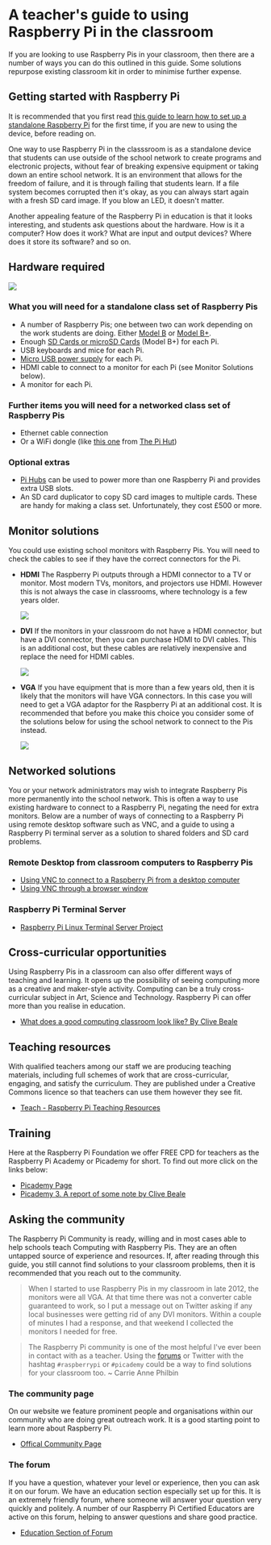 # A teacher's guide to using Raspberry Pi in the classroom

If you are looking to use Raspberry Pis in your classroom, then there are a number of ways you can do this outlined in this guide. Some solutions repurpose existing classroom kit in order to minimise further expense.

## Getting started with Raspberry Pi

It is recommended that you first read [this guide to learn how to set up a standalone Raspberry Pi](getting-started-guide.md) for the first time, if you are new to using the device, before reading on.

One way to use Raspberry Pi in the classsroom is as a standalone device that students can use outside of the school network to create programs and electronic projects, without fear of breaking expensive equipment or taking down an entire school network. It is an environment that allows for the freedom of failure, and it is through failing that students learn. If a file system becomes corrupted then it's okay, as you can always start again with a fresh SD card image. If you blow an LED, it doesn't matter. 

Another appealing feature of the Raspberry Pi in education is that it looks interesting, and students ask questions about the hardware. How is it a computer? How does it work? What are input and output devices? Where does it store its software? and so on. 

## Hardware required

![](images/Raspberry-Pis.jpg)

### What you will need for a standalone class set of Raspberry Pis

- A number of Raspberry Pis; one between two can work depending on the work students are doing. Either [Model B](http://www.raspberrypi.org/product/model-b/) or [Model B+](http://www.raspberrypi.org/product/model-b-plus/).
- Enough [SD Cards or microSD Cards](http://swag.raspberrypi.org/collections/frontpage/products/noobs-8gb-sd-card) (Model B+) for each Pi. 
- USB keyboards and mice for each Pi.
- [Micro USB power supply](http://swag.raspberrypi.org/collections/pi-kits/products/raspberry-pi-universal-power-supply) for each Pi.
- HDMI cable to connect to a monitor for each Pi (see Monitor Solutions below).
- A monitor for each Pi.

### Further items you will need for a networked class set of Raspberry Pis

- Ethernet cable connection
- Or a WiFi dongle (like [this one](http://thepihut.com/products/usb-wifi-adapter-for-the-raspberry-pi) from [The Pi Hut](http://thepihut.com/))

### Optional extras

- [Pi Hubs](http://shop.pimoroni.com/products/pihub) can be used to power more than one Raspberry Pi and provides extra USB slots.
- An SD card duplicator to copy SD card images to multiple cards. These are handy for making a class set. Unfortunately, they cost £500 or more. 

## Monitor solutions

You could use existing school monitors with Raspberry Pis. You will need to check the cables to see if they have the correct connectors for the Pi. 

- **HDMI** The Raspberry Pi outputs through a HDMI connector to a TV or monitor. Most modern TVs, monitors, and projectors use HDMI. However this is not always the case in classrooms, where technology is a few years older.
  
  ![](images/HDMI-Connector.jpg)

- **DVI** If the monitors in your classroom do not have a HDMI connector, but have a DVI connector, then you can purchase HDMI to DVI cables. This is an additional cost, but these cables are relatively inexpensive and replace the need for HDMI cables. 
  
  ![](images/Dvi-cable.jpg)

- **VGA** If you have equipment that is more than a few years old, then it is likely that the monitors will have VGA connectors. In this case you will need to get a VGA adaptor for the Raspberry Pi at an additional cost. It is recommended that before you make this choice you consider some of the solutions below for using the school network to connect to the Pis instead.
  
  ![](images/Vga-cable.jpg)

## Networked solutions

You or your network administrators may wish to integrate Raspberry Pis more permanently into the school network. This is often a way to use existing hardware to connect to a Raspberry Pi, negating the need for extra monitors. Below are a number of ways of connecting to a Raspberry Pi using remote desktop software such as VNC, and a guide to using a Raspberry Pi terminal server as a solution to shared folders and SD card problems.

### Remote Desktop from classroom computers to Raspberry Pis

- [Using VNC to connect to a Raspberry Pi from a desktop computer](vnc-classroom-guide.md)
- [Using VNC through a browser window](vnc-browser-guide.md)

### Raspberry Pi Terminal Server 

- [Raspberry Pi Linux Terminal Server Project](http://gbaman.github.io/RaspberryPi-LTSP/)

## Cross-curricular opportunities

Using Raspberry Pis in a classroom can also offer different ways of teaching and learning. It opens up the possibility of seeing computing more as a creative and maker-style activity. Computing can be a truly cross-curricular subject in Art, Science and Technology. Raspberry Pi can offer more than you realise in education.

- [What does a good computing classroom look like? By Clive Beale](http://www.raspberrypi.org/blog/#what-does-a-good-computing-classroom-look-like)

## Teaching resources

With qualified teachers among our staff we are producing teaching materials, including full schemes of work that are cross-curricular, engaging, and satisfy the curriculum. They are published under a Creative Commons licence so that teachers can use them however they see fit.

- [Teach - Raspberry Pi Teaching Resources](http://www.raspberrypi.org/resources/teach/)

## Training

Here at the Raspberry Pi Foundation we offer FREE CPD for teachers as the Raspberry Pi Academy or Picademy for short. To find out more click on the links below:

- [Picademy Page](http://www.raspberrypi.org/picademy)
- [Picademy 3. A report of some note by Clive Beale](http://www.raspberrypi.org/picademy-3-report/)

## Asking the community

The Raspberry Pi Community is ready, willing and in most cases able to help schools teach Computing with Raspberry Pis. They are an often untapped source of experience and resources. If, after reading through this guide, you still cannot find solutions to your classroom problems, then it is recommended that you reach out to the community. 

> When I started to use Raspberry Pis in my classroom in late 2012, the monitors were all VGA. At that time there was not a converter cable guaranteed to work, so I put a message out on Twitter asking if any local businesses were getting rid of any DVI monitors. Within a couple of minutes I had a response, and that weekend I collected the monitors I needed for free. 

> The Raspberry Pi community is one of the most helpful I've ever been in contact with as a teacher. Using the [forums](http://www.raspberrypi.org/forums) or Twitter with the hashtag `#raspberrypi` or `#picademy` could be a way to find solutions for your classroom too. ~ Carrie Anne Philbin

### The community page

On our website we feature prominent people and organisations within our community who are doing great outreach work. It is a good starting point to learn more about Raspberry Pi.
- [Offical Community Page](http://www.raspberrypi.org/community/)

### The forum

If you have a question, whatever your level or experience, then you can ask it on our forum. We have an education section especially set up for this. It is an extremely friendly forum, where someone will answer your question very quickly and politely. A number of our Raspberry Pi Certified Educators are active on this forum, helping to answer questions and share good practice. 
- [Education Section of Forum](http://www.raspberrypi.org/forums/viewforum.php?f=17&sid=f9cb8df1edfa3781e9a7afa26aaa4e42)
